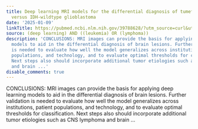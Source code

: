 ```yaml
---
title: Deep learning MRI models for the differential diagnosis of tumefactive demyelination
  versus IDH-wildtype glioblastoma
date: '2025-01-09'
linkTitle: https://pubmed.ncbi.nlm.nih.gov/39788628/?utm_source=curl&utm_medium=rss&utm_campaign=pubmed-2&utm_content=1byXLWG-5Hn0_qdLgZYpDfLA2UWGhGNgZGereuo1rJN2aoAQXP&fc=20220814223158&ff=20250110170839&v=2.18.0.post9+e462414
source: (deep learning) AND ((leukemia) OR (lymphoma))
description: 'CONCLUSIONS: MRI images can provide the basis for applying deep learning
  models to aid in the differential diagnosis of brain lesions. Further validation
  is needed to evaluate how well the model generalizes across institutions, patient
  populations, and technology, and to evaluate optimal thresholds for classification.
  Next steps also should incorporate additional tumor etiologies such as CNS lymphoma
  and brain ...'
disable_comments: true
---
```

CONCLUSIONS: MRI images can provide the basis for applying deep learning models to aid in the differential diagnosis of brain lesions. Further validation is needed to evaluate how well the model generalizes across institutions, patient populations, and technology, and to evaluate optimal thresholds for classification. Next steps also should incorporate additional tumor etiologies such as CNS lymphoma and brain ...